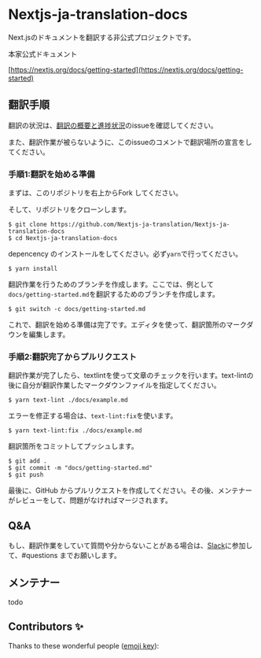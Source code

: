# Nextjs-ja-translation-docs

Next.jsのドキュメントを翻訳する非公式プロジェクトです。

本家公式ドキュメント

[https://nextjs.org/docs/getting-started](https://nextjs.org/docs/getting-started)

## 翻訳手順

翻訳の状況は、[翻訳の概要と進捗状況](https://github.com/Nextjs-ja-translation/Nextjs-ja-translation-docs/issues/3)のissueを確認してください。

また、翻訳作業が被らないように、このissueのコメントで翻訳場所の宣言をしてください。

### 手順1:翻訳を始める準備

まずは、このリポジトリを右上からFork してください。

そして、リポジトリをクローンします。

```
$ git clone https://github.com/Nextjs-ja-translation/Nextjs-ja-translation-docs
$ cd Nextjs-ja-translation-docs
```

depencency のインストールをしてください。必ず`yarn`で行ってください。

```
$ yarn install
```

翻訳作業を行うためのブランチを作成します。ここでは、例として`docs/getting-started.md`を翻訳するためのブランチを作成します。

```
$ git switch -c docs/getting-started.md
```

これで、翻訳を始める準備は完了です。エディタを使って、翻訳箇所のマークダウンを編集します。

### 手順2:翻訳完了からプルリクエスト

翻訳作業が完了したら、textlintを使って文章のチェックを行います。text-lintの後に自分が翻訳作業したマークダウンファイルを指定してください。

```
$ yarn text-lint ./docs/example.md
```

エラーを修正する場合は、`text-lint:fix`を使います。

```
$ yarn text-lint:fix ./docs/example.md
```

翻訳箇所をコミットしてプッシュします。
```
$ git add .
$ git commit -m "docs/getting-started.md"
$ git push
```

最後に、GitHub からプルリクエストを作成してください。その後、メンテナーがレビューをして、問題がなければマージされます。

## Q&A

もし、翻訳作業をしていて質問や分からないことがある場合は、[Slack](https://join.slack.com/t/nextjs-ja/shared_invite/zt-f9knbi69-AjTZqNZpYv7knG30jPwHcQ)に参加して、#questions までお願いします。

## メンテナー

todo

## Contributors ✨

Thanks to these wonderful people ([emoji key](https://allcontributors.org/docs/en/emoji-key)):

<!-- ALL-CONTRIBUTORS-LIST:START - Do not remove or modify this section -->
<!-- prettier-ignore-start -->
<!-- markdownlint-disable -->

<!-- markdownlint-enable -->
<!-- prettier-ignore-end -->

<!-- ALL-CONTRIBUTORS-LIST:END -->
